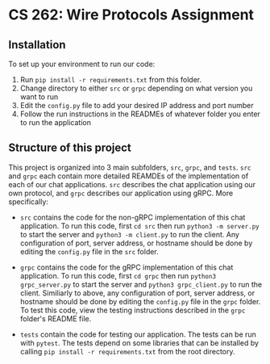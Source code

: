 # CS 262: Wire Protocols Assignment

## Installation
To set up your environment to run our code:
1) Run `pip install -r requirements.txt` from this folder. 
2) Change directory to either `src` or `grpc` depending on what version you want to run
3) Edit the `config.py` file to add your desired IP address and port number
4) Follow the run instructions in the READMEs of whatever folder you enter to run the application

## Structure of this project
This project is organized into 3 main subfolders, `src`, `grpc`, and `tests`. `src` and `grpc` each contain more detailed REAMDEs of the implementation of each of our chat applications. `src` describes the chat application using our own protocol, and `grpc` describes our application using gRPC. More specifically: 

- `src` contains the code for the non-gRPC implementation of this chat application. To run this code, first `cd src` then run `python3 -m server.py` to start the server and `python3 -m client.py` to run the client. Any configuration of port, server address, or hostname should be done by editing the `config.py` file in the `src` folder.

 - `grpc` contains the code for the gRPC implementation of this chat application. To run this code, first `cd grpc` then run `python3 grpc_server.py` to start the server and `python3 grpc_client.py` to run the client. Similiarly to above, any configuration of port, server address, or hostname should be done by editing the `config.py` file in the `grpc` folder. To test this code, view the testing instructions described in the `grpc` folder's README file. 

 - `tests` contain the code for testing our application. The tests can be run with `pytest`. The tests depend on some
libraries that can be installed by calling `pip install -r requirements.txt` from the root directory.
